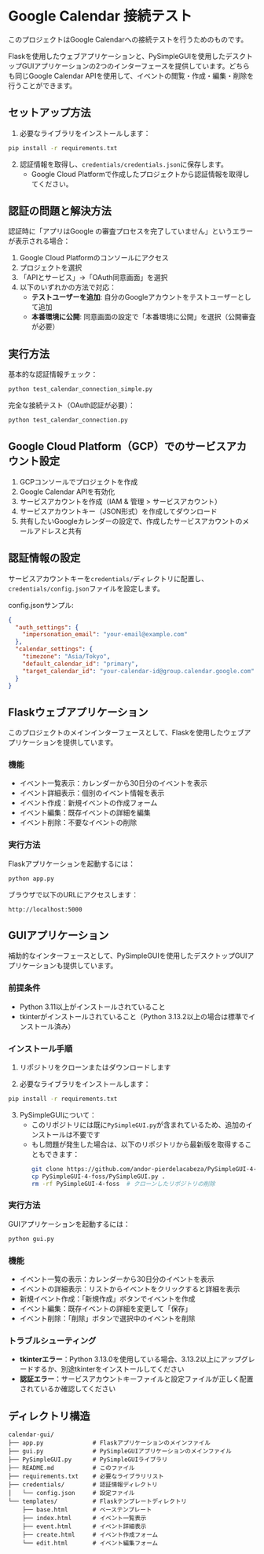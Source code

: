 # Google Calendar 接続テスト

このプロジェクトはGoogle Calendarへの接続テストを行うためのものです。

Flaskを使用したウェブアプリケーションと、PySimpleGUIを使用したデスクトップGUIアプリケーションの2つのインターフェースを提供しています。どちらも同じGoogle Calendar APIを使用して、イベントの閲覧・作成・編集・削除を行うことができます。

## セットアップ方法

1. 必要なライブラリをインストールします：

```bash
pip install -r requirements.txt
```

2. 認証情報を取得し、`credentials/credentials.json`に保存します。
   - Google Cloud Platformで作成したプロジェクトから認証情報を取得してください。

## 認証の問題と解決方法

認証時に「アプリはGoogle の審査プロセスを完了していません」というエラーが表示される場合：

1. Google Cloud Platformのコンソールにアクセス
2. プロジェクトを選択
3. 「APIとサービス」→「OAuth同意画面」を選択
4. 以下のいずれかの方法で対応：
   - **テストユーザーを追加**: 自分のGoogleアカウントをテストユーザーとして追加
   - **本番環境に公開**: 同意画面の設定で「本番環境に公開」を選択（公開審査が必要）

## 実行方法

基本的な認証情報チェック：
```bash
python test_calendar_connection_simple.py
```

完全な接続テスト（OAuth認証が必要）：
```bash
python test_calendar_connection.py
```

## Google Cloud Platform（GCP）でのサービスアカウント設定

1. GCPコンソールでプロジェクトを作成
2. Google Calendar APIを有効化
3. サービスアカウントを作成（IAM & 管理 > サービスアカウント）
4. サービスアカウントキー（JSON形式）を作成してダウンロード
5. 共有したいGoogleカレンダーの設定で、作成したサービスアカウントのメールアドレスと共有

## 認証情報の設定

サービスアカウントキーを`credentials/`ディレクトリに配置し、`credentials/config.json`ファイルを設定します。

config.jsonサンプル:
```json
{
  "auth_settings": {
    "impersonation_email": "your-email@example.com"
  },
  "calendar_settings": {
    "timezone": "Asia/Tokyo",
    "default_calendar_id": "primary",
    "target_calendar_id": "your-calendar-id@group.calendar.google.com"
  }
}
```

## Flaskウェブアプリケーション

このプロジェクトのメインインターフェースとして、Flaskを使用したウェブアプリケーションを提供しています。

### 機能

- イベント一覧表示：カレンダーから30日分のイベントを表示
- イベント詳細表示：個別のイベント情報を表示
- イベント作成：新規イベントの作成フォーム
- イベント編集：既存イベントの詳細を編集
- イベント削除：不要なイベントの削除

### 実行方法

Flaskアプリケーションを起動するには：

```bash
python app.py
```

ブラウザで以下のURLにアクセスします：
```
http://localhost:5000
```

## GUIアプリケーション

補助的なインターフェースとして、PySimpleGUIを使用したデスクトップGUIアプリケーションも提供しています。

### 前提条件

- Python 3.11以上がインストールされていること
- tkinterがインストールされていること（Python 3.13.2以上の場合は標準でインストール済み）

### インストール手順

1. リポジトリをクローンまたはダウンロードします

2. 必要なライブラリをインストールします：
```bash
pip install -r requirements.txt
```

3. PySimpleGUIについて：
   - このリポジトリには既に`PySimpleGUI.py`が含まれているため、追加のインストールは不要です
   - もし問題が発生した場合は、以下のリポジトリから最新版を取得することもできます：
     ```bash
     git clone https://github.com/andor-pierdelacabeza/PySimpleGUI-4-foss.git
     cp PySimpleGUI-4-foss/PySimpleGUI.py .
     rm -rf PySimpleGUI-4-foss  # クローンしたリポジトリの削除
     ```

### 実行方法

GUIアプリケーションを起動するには：

```bash
python gui.py
```

### 機能

- イベント一覧の表示：カレンダーから30日分のイベントを表示
- イベントの詳細表示：リストからイベントをクリックすると詳細を表示
- 新規イベント作成：「新規作成」ボタンでイベントを作成
- イベント編集：既存イベントの詳細を変更して「保存」
- イベント削除：「削除」ボタンで選択中のイベントを削除

### トラブルシューティング

- **tkinterエラー**：Python 3.13.0を使用している場合、3.13.2以上にアップグレードするか、別途tkinterをインストールしてください
- **認証エラー**：サービスアカウントキーファイルと設定ファイルが正しく配置されているか確認してください

## ディレクトリ構造

```
calendar-gui/
├── app.py              # Flaskアプリケーションのメインファイル
├── gui.py              # PySimpleGUIアプリケーションのメインファイル
├── PySimpleGUI.py      # PySimpleGUIライブラリ
├── README.md           # このファイル
├── requirements.txt    # 必要なライブラリリスト
├── credentials/        # 認証情報ディレクトリ
│   └── config.json     # 設定ファイル
└── templates/          # Flaskテンプレートディレクトリ
    ├── base.html       # ベーステンプレート
    ├── index.html      # イベント一覧表示
    ├── event.html      # イベント詳細表示
    ├── create.html     # イベント作成フォーム
    └── edit.html       # イベント編集フォーム
``` 